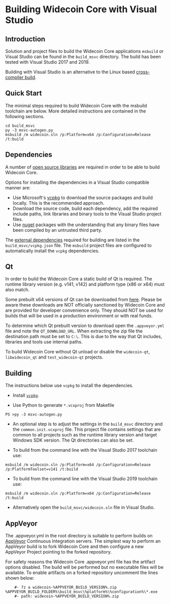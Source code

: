 Building Widecoin Core with Visual Studio
========================================

Introduction
---------------------
Solution and project files to build the Widecoin Core applications `msbuild` or Visual Studio can be found in the `build_msvc` directory. The build has been tested with Visual Studio 2017 and 2019.

Building with Visual Studio is an alternative to the Linux based [cross-compiler build](https://github.com/widecoin/widecoin/blob/master/doc/build-windows.md).

Quick Start
---------------------
The minimal steps required to build Widecoin Core with the msbuild toolchain are below. More detailed instructions are contained in the following sections.

```
cd build_msvc
py -3 msvc-autogen.py
msbuild /m widecoin.sln /p:Platform=x64 /p:Configuration=Release /t:build
```

Dependencies
---------------------
A number of [open source libraries](https://github.com/widecoin/widecoin/blob/master/doc/dependencies.md) are required in order to be able to build Widecoin Core.

Options for installing the dependencies in a Visual Studio compatible manner are:

- Use Microsoft's [vcpkg](https://docs.microsoft.com/en-us/cpp/vcpkg) to download the source packages and build locally. This is the recommended approach.
- Download the source code, build each dependency, add the required include paths, link libraries and binary tools to the Visual Studio project files.
- Use [nuget](https://www.nuget.org/) packages with the understanding that any binary files have been compiled by an untrusted third party.

The [external dependencies](https://github.com/widecoin/widecoin/blob/master/doc/dependencies.md) required for building are listed in the `build_msvc/vcpkg.json` file. The `msbuild` project files are configured to automatically install the `vcpkg` dependencies.

Qt
---------------------
In order to build the Widecoin Core a static build of Qt is required. The runtime library version (e.g. v141, v142) and platform type (x86 or x64) must also match.

Some prebuilt x64 versions of Qt can be downloaded from [here](https://github.com/sipsorcery/qt_win_binary/releases). Please be aware these downloads are NOT officially sanctioned by Widecoin Core and are provided for developer convenience only. They should NOT be used for builds that will be used in a production environment or with real funds.

To determine which Qt prebuilt version to download open the `.appveyor.yml` file and note the `QT_DOWNLOAD_URL`. When extracting the zip file the destination path must be set to `C:\`. This is due to the way that Qt includes, libraries and tools use internal paths.

To build Widecoin Core without Qt unload or disable the `widecoin-qt`, `libwidecoin_qt` and `test_widecoin-qt` projects.

Building
---------------------
The instructions below use `vcpkg` to install the dependencies.

- Install [`vcpkg`](https://github.com/Microsoft/vcpkg).

- Use Python to generate `*.vcxproj` from Makefile

```
PS >py -3 msvc-autogen.py
```

- An optional step is to adjust the settings in the `build_msvc` directory and the `common.init.vcxproj` file. This project file contains settings that are common to all projects such as the runtime library version and target Windows SDK version. The Qt directories can also be set.

- To build from the command line with the Visual Studio 2017 toolchain use:

```
msbuild /m widecoin.sln /p:Platform=x64 /p:Configuration=Release /p:PlatformToolset=v141 /t:build
```

- To build from the command line with the Visual Studio 2019 toolchain use:

```
msbuild /m widecoin.sln /p:Platform=x64 /p:Configuration=Release /t:build
```

- Alternatively open the `build_msvc/widecoin.sln` file in Visual Studio.

AppVeyor
---------------------
The .appveyor.yml in the root directory is suitable to perform builds on [AppVeyor](https://www.appveyor.com/) Continuous Integration servers. The simplest way to perform an AppVeyor build is to fork Widecoin Core and then configure a new AppVeyor Project pointing to the forked repository.

For safety reasons the Widecoin Core .appveyor.yml file has the artifact options disabled. The build will be performed but no executable files will be available. To enable artifacts on a forked repository uncomment the lines shown below:

```
    #- 7z a widecoin-%APPVEYOR_BUILD_VERSION%.zip %APPVEYOR_BUILD_FOLDER%\build_msvc\%platform%\%configuration%\*.exe
    #- path: widecoin-%APPVEYOR_BUILD_VERSION%.zip
```
